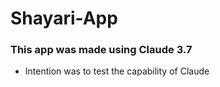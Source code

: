 # Shayari-App

### This app was made using Claude 3.7 
- Intention was to test the capability of  Claude

